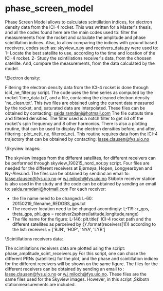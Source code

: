 # phase_screen_model


Phase Screen Model allows to calculates scintillation indices, for electron density data from the ICI-4 rocket.
This was written for a Master's thesis, and all the codes found here are the main codes used to: filter the measurements from the rocket and calculate the amplitude and phase scintillation indices. 
Also, to allow comparing the indices with ground based receivers, codes such as: skyview_x.py and receivers_data.py were used to: 
1- Locate the best satellite to use, according to the time and location of the ICI-4 rocket. 
2- Study the scintillations receiver's data, from the choosen satellite. And, compare the measurements, from the data calculated by the model. 


\Electron density:

Filtering the electron density data from the ICI-4 rocket is done through ici4_ne_filter.py script.
The code uses the time series as computed by the rocket 'time_data.txt', and a file, containing the cleaned electron density 'ne_clean.txt'. This two files are obtained using the current data measured by the rocket, and, saturated data are interpolated. These files can be obtained by contacting: saida.ramdani@hotmail.com
The file outputs time and filtered densities. The filter used is a notch filter to get rid off the rocket's spin frequency and 8 other harmonics.
There is also a plotting routine, that can be used to display the electron densities before, and after, filtering : plot_ne(t, ne, filtered_ne). This routine requires data from the ICI-4 trajectory that can be obtained by contacting: lasse.clausen@fys.uio.no

\Skyview images:

The skyview images from the different satellites, for different receivers can be performed through skyview_190215_nord_nor.py script. 
Four files are needed for the different receivers at Bjørnøya, Hopen, Longyearbyen and Ny-Ålesund. The files can be obtained by sendind an email to: lasse.clausen@fys.uio.no or w.j.miloch@fys.uio.no
Skibotn receiver station is also used in the study and the code can be obtained by sending an email to: saida.ramdani@hotmail.com
For each receiver:
- the file name need to be changed: L-60: 20150219_filename_REDOBS_gps.txt
- The receiver location need to be changed accordingly: L-119 : r_gps, theta_gps, phi_gps  = receiver2sphere(latitude,longitude,range) 
- The file name for the figure: L-146: plt.title(' ICI-4 rocket path and the different satellites as perceived by {}'.format(receivers[1])) according to the list: receivers = ['BJN', 'HOP', 'NYA', 'LYB']

\Scintillations receivers data: 

The scintillations receivers data are plotted using the script: phase_amplitude_scint_receivers.py
For this script, one can chose the different PRNs (satellites) for the plot, and the phase and scintillation indicex for the different receivers will be shown on the same figure. 
The files for the different receivers can be obtained by sending an email to : lasse.clausen@fys.uio.no or w.j.miloch@fys.uio.no. 
These files are the same files used for the Skyview images. However, in this script ,Skibotn stationmeasurements are included.






